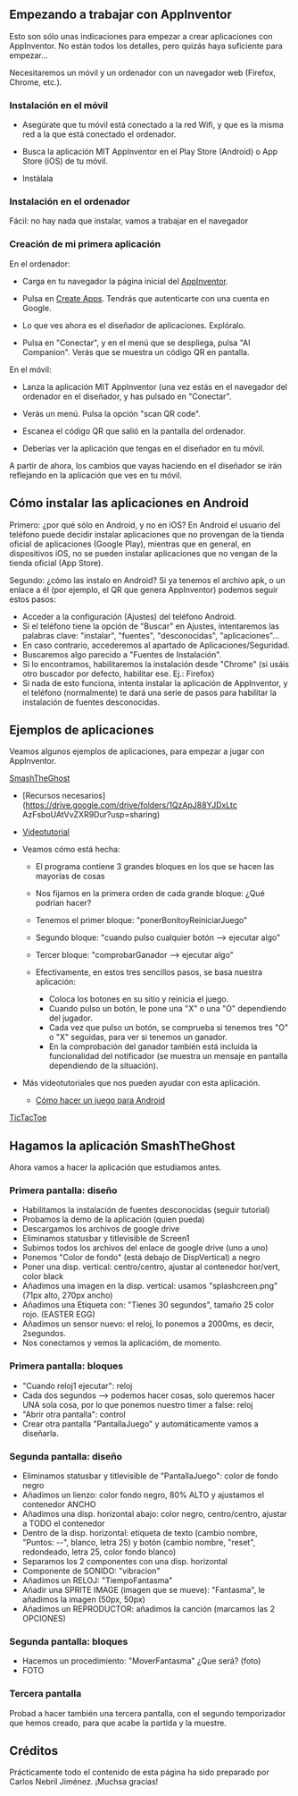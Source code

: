 ## Empezando a trabajar con AppInventor

Esto son sólo unas indicaciones para empezar a crear aplicaciones con AppInventor. No están todos los detalles, pero quizás haya suficiente para empezar...

Necesitaremos un móvil y un ordenador con un navegador web (Firefox, Chrome, etc.).

### Instalación en el móvil

* Asegúrate que tu móvil está conectado a la red Wifi, y que es la misma red a la que está conectado el ordenador.

* Busca la aplicación MIT AppInventor en el Play Store (Android) o App Store (iOS) de tu móvil.

* Instálala


### Instalación en el ordenador

Fácil: no hay nada que instalar, vamos a trabajar en el navegador

###  Creación de mi primera aplicación

En el ordenador:

* Carga en tu navegador la página inicial del [AppInventor](http://appinventor.mit.edu).

* Pulsa en [Create Apps](https://ai2.appinventor.mit.edu/). Tendrás que autenticarte con una cuenta en Google.

* Lo que ves ahora es el diseñador de aplicaciones. Explóralo.

* Pulsa en "Conectar", y en el menú que se despliega, pulsa "AI Companion". Verás que se muestra un código QR en pantalla.

En el móvil:

* Lanza la aplicación MIT AppInventor (una vez estás en el navegador del ordenador en el diseñador, y has pulsado en "Conectar".

* Verás un menú. Pulsa la opción "scan QR code".

* Escanea el código QR que salió en la pantalla del ordenador.

* Deberías ver la aplicación que tengas en el diseñador en tu móvil.

A partir de ahora, los cambios que vayas haciendo en el diseñador se irán reflejando en la aplicación que ves en tu móvil.


## Cómo instalar las aplicaciones en Android

Primero: ¿por qué sólo en Android, y no en iOS? En Android el usuario del teléfono puede decidir instalar aplicaciones que no provengan de la tienda oficial de aplicaciones (Google Play), mientras que en general, en dispositivos iOS, no se pueden instalar aplicaciones que no vengan de la tienda oficial (App Store).

Segundo: ¿cómo las instalo en Android? Si ya tenemos el archivo apk, o un enlace a él (por ejemplo, el QR que genera AppInventor) podemos seguir estos pasos:

* Acceder a la configuración (Ajustes) del teléfono Android.
* Si el teléfono tiene la opción de "Buscar" en Ajustes, intentaremos las palabras clave: "instalar", "fuentes", "desconocidas", "aplicaciones"...
* En caso contrario, accederemos al apartado de Aplicaciones/Seguridad.
* Buscaremos algo parecido a "Fuentes de Instalación".
* Si lo encontramos, habilitaremos la instalación desde "Chrome" (si usáis otro buscador por defecto, habilitar ese. Ej.: Firefox)
* Si nada de esto funciona, intenta instalar la aplicación de AppInventor, y el teléfono (normalmente) te dará una serie de pasos para habilitar la instalación de fuentes desconocidas.

## Ejemplos de aplicaciones

Veamos algunos ejemplos de aplicaciones, para empezar a jugar con AppInventor.

[SmashTheGhost](https://gallery.appinventor.mit.edu/?galleryid=417506fe-1d83-4fb6-b96c-8923d78ff4b8)

* [Recursos necesarios](https://drive.google.com/drive/folders/1QzApJ88YJDxLtc
AzFsboUAtVvZXR9Dur?usp=sharing)
* [Videotutorial](https://www.youtube.com/watch?v=w9pY619xAVU&ab_channel=ObsidianSoft)
* Veamos cómo está hecha:

  * El programa contiene 3 grandes bloques en los que se hacen las mayorías de cosas
  * Nos fijamos en la primera orden de cada grande bloque: ¿Qué podrían hacer?
  * Tenemos el primer bloque: "ponerBonitoyReiniciarJuego"
  * Segundo bloque: "cuando pulso cualquier botón --> ejecutar algo"
  * Tercer bloque: "comprobarGanador --> ejecutar algo"
  * Efectivamente, en estos tres sencillos pasos, se basa nuestra aplicación:

    * Coloca los botones en su sitio y reinicia el juego.
    * Cuando pulso un botón, le pone una "X" o una "O" dependiendo del jugador.
    * Cada vez que pulso un botón, se comprueba si tenemos tres "O" o "X" seguidas, para ver si tenemos un ganador.
    * En la comprobación del ganador también está incluida la funcionalidad del notificador (se muestra un mensaje en pantalla dependiendo de la situación).

* Más videotutoriales que nos pueden ayudar con esta aplicación.

  * [Cómo hacer un juego para Android](https://www.youtube.com/watch?v=r5BSdrJ67sw&list=PLpUc6p7LC8LPcj7f1Zw3-oolB1ArjdST3&index=3&ab_channel=InventorsApp)
  

[TicTacToe](https://gallery.appinventor.mit.edu/?galleryid=ef0a934b-916a-482b-9eaf-d01786cdbd07)

## Hagamos la aplicación SmashTheGhost

Ahora vamos a hacer la aplicación que estudiamos antes.

### Primera pantalla: diseño

* Habilitamos la instalación de fuentes desconocidas (seguir tutorial)
* Probamos la demo de la aplicación (quien pueda)
* Descargamos los archivos de google drive
* Eliminamos statusbar y titlevisible de Screen1
* Subimos todos los archivos del enlace de google drive (uno a uno)
* Ponemos "Color de fondo" (está debajo de DispVertical) a negro
* Poner una disp. vertical: centro/centro, ajustar al contenedor hor/vert, color black
* Añadimos una imagen en la disp. vertical: usamos "splashcreen.png" (71px alto, 270px ancho)
* Añadimos una Etiqueta con: "Tienes 30 segundos", tamaño 25 color rojo. (EASTER EGG)
* Añadimos un sensor nuevo: el reloj, lo ponemos a 2000ms, es decir, 2segundos.
*  Nos conectamos y vemos la aplicacióm, de momento.

### Primera pantalla: bloques

* "Cuando reloj1 ejecutar": reloj
* Cada dos segundos --> podemos hacer cosas, solo queremos hacer UNA sola cosa, por lo que ponemos nuestro timer a false: reloj
* "Abrir otra pantalla": control
* Crear otra pantalla "PantallaJuego" y automáticamente vamos a diseñarla.

### Segunda pantalla: diseño
 
* Eliminamos statusbar y titlevisible de "PantallaJuego": color de fondo negro
* Añadimos un lienzo: color fondo negro, 80% ALTO y ajustamos el contenedor ANCHO
* Añadimos una disp. horizontal abajo: color negro, centro/centro, ajustar a TODO el contenedor
* Dentro de la disp. horizontal: etiqueta de texto (cambio nombre, "Puntos: --", blanco, letra 25) y botón (cambio nombre, "reset", redondeado, letra 25, color fondo blanco)
* Separamos los 2 componentes con una disp. horizontal
* Componente de SONIDO: "vibracion"
* Añadimos un RELOJ: "TiempoFantasma"
* Añadir una SPRITE IMAGE (imagen que se mueve): "Fantasma", le añadimos la imagen (50px, 50px)
* Añadimos un REPRODUCTOR: añadimos la canción (marcamos las 2 OPCIONES)

### Segunda pantalla: bloques

* Hacemos un procedimiento: "MoverFantasma" ¿Que será? (foto)
* FOTO

### Tercera pantalla

Probad a hacer también una tercera pantalla, con el segundo temporizador que hemos creado, para que acabe la partida y la muestre.

## Créditos

Prácticamente todo el contenido de esta página ha sido preparado por Carlos Nebril Jiménez. ¡Muchsa gracias!
